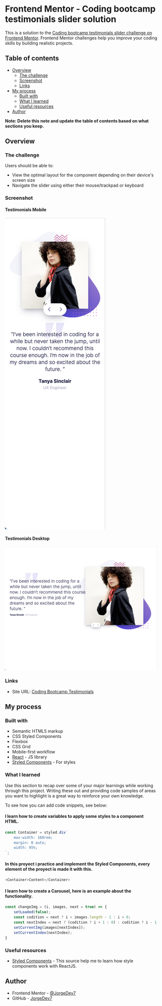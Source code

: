 # Frontend Mentor - Coding bootcamp testimonials slider solution

This is a solution to the [Coding bootcamp testimonials slider challenge on Frontend Mentor](https://www.frontendmentor.io/challenges/coding-bootcamp-testimonials-slider-4FNyLA8JL). Frontend Mentor challenges help you improve your coding skills by building realistic projects. 

## Table of contents

- [Overview](#overview)
  - [The challenge](#the-challenge)
  - [Screenshot](#screenshot)
  - [Links](#links)
- [My process](#my-process)
  - [Built with](#built-with)
  - [What I learned](#what-i-learned)
  - [Useful resources](#useful-resources)
- [Author](#author)

**Note: Delete this note and update the table of contents based on what sections you keep.**

## Overview

### The challenge

Users should be able to:

- View the optimal layout for the component depending on their device's screen size
- Navigate the slider using either their mouse/trackpad or keyboard

### Screenshot

#### Testimonials Mobile
![](./src/assets/Screenshot-mobile.png)

#### Testimonials Desktop
![](./src/assets/Screenshot-Desktop.png)

### Links

- Site URL: [Coding Bootcamp Testimonials](https://codingbootcamptestimonialssite.netlify.app/)

## My process

### Built with

- Semantic HTML5 markup
- CSS Styled Components
- Flexbox
- CSS Grid
- Mobile-first workflow
- [React](https://reactjs.org/) - JS library
- [Styled Components](https://styled-components.com/) - For styles

### What I learned

Use this section to recap over some of your major learnings while working through this project. Writing these out and providing code samples of areas you want to highlight is a great way to reinforce your own knowledge.

To see how you can add code snippets, see below:

#### I learn how to create variables to apply some styles to a component HTML.

```js
const Container = styled.div`
    max-width: 160rem;
    margin: 0 auto;
    width: 95%;
`;
```

#### In this proyect i practice and implement the Styled Components, every element of the proyect is made it with this.

```js
<Container>Content</Container>
```

#### I learn how to create a Carousel, here is an example about the functionality.

```js
const changeImg = (i, images, next = true) => {
    setLoaded(false);
    const codition = next ? i < images.length - 1 : i > 0;
    const nextIndex = next ? (codition ? i + 1 : 0) : codition ? i - 1 : images.length - 1;
    setCurrentImg(images[nextIndex]);
    setCurrentIndex(nextIndex);
}
```

### Useful resources

- [Styled Components](https://styled-components.com/) - This source help me to learn how style components work with ReactJS.

## Author

- Frontend Mentor - [@JorgeDev7](https://www.frontendmentor.io/profile/JorgeDev7)
- GitHub - [JorgeDev7](https://github.com/JorgeDev7)
